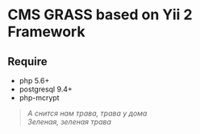 CMS GRASS based on Yii 2 Framework
================================

Require
-------

- php 5.6+
- postgresql 9.4+
- php-mcrypt


> _А снится нам трава, трава у дома  
> Зеленая, зеленая трава_